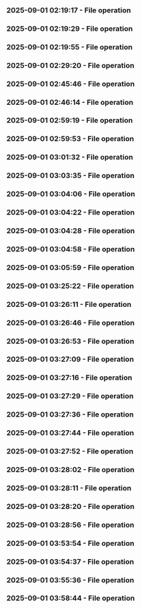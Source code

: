 ### 2025-09-01 02:19:17 - File operation
### 2025-09-01 02:19:29 - File operation
### 2025-09-01 02:19:55 - File operation
### 2025-09-01 02:29:20 - File operation
### 2025-09-01 02:45:46 - File operation
### 2025-09-01 02:46:14 - File operation
### 2025-09-01 02:59:19 - File operation
### 2025-09-01 02:59:53 - File operation
### 2025-09-01 03:01:32 - File operation
### 2025-09-01 03:03:35 - File operation
### 2025-09-01 03:04:06 - File operation
### 2025-09-01 03:04:22 - File operation
### 2025-09-01 03:04:28 - File operation
### 2025-09-01 03:04:58 - File operation
### 2025-09-01 03:05:59 - File operation
### 2025-09-01 03:25:22 - File operation
### 2025-09-01 03:26:11 - File operation
### 2025-09-01 03:26:46 - File operation
### 2025-09-01 03:26:53 - File operation
### 2025-09-01 03:27:09 - File operation
### 2025-09-01 03:27:16 - File operation
### 2025-09-01 03:27:29 - File operation
### 2025-09-01 03:27:36 - File operation
### 2025-09-01 03:27:44 - File operation
### 2025-09-01 03:27:52 - File operation
### 2025-09-01 03:28:02 - File operation
### 2025-09-01 03:28:11 - File operation
### 2025-09-01 03:28:20 - File operation
### 2025-09-01 03:28:56 - File operation
### 2025-09-01 03:53:54 - File operation
### 2025-09-01 03:54:37 - File operation
### 2025-09-01 03:55:36 - File operation
### 2025-09-01 03:58:44 - File operation
